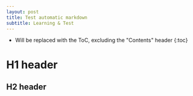 ```yaml
---
layout: post
title: Test automatic markdown
subtitle: Learning & Test
---
```


* Will be replaced with the ToC, excluding the "Contents" header
{:toc}

# H1 header

## H2 header